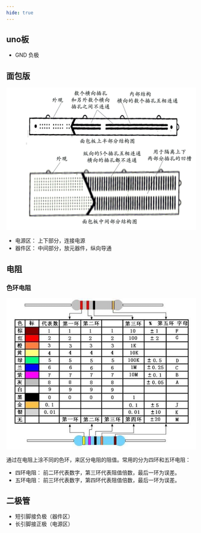 ```yaml
---
hide: true
---
```


## uno板

- GND 负极

## 面包版

![](./image/2022-05-16-09-36-05.png)

- 电源区： 上下部分，连接电源
- 器件区： 中间部分，放元器件，纵向导通

## 电阻

### 色环电阻

![](./image/2022-05-16-09-36-13.png)

通过在电阻上涂不同的色环，来区分电阻的阻值。常用的分为四环和五环电阻：

- 四环电阻： 前二环代表数字，第三环代表阻值倍数，最后一环为误差。
- 五环电阻： 前三环代表数字，第四环代表阻值倍数，最后一环为误差。

## 二极管

- 短引脚接负极（器件区）
- 长引脚接正极（电源区）

